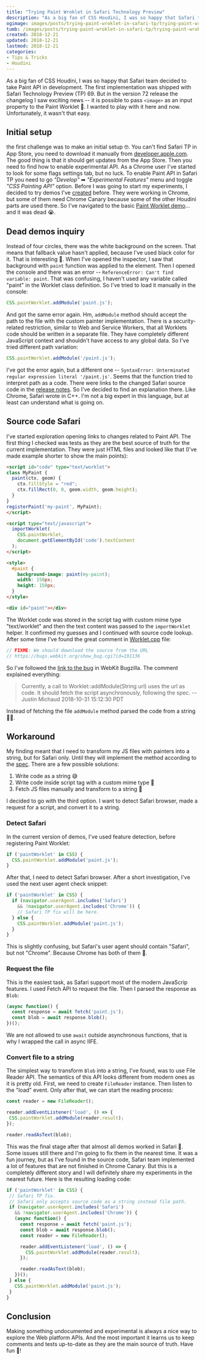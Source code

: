 ```yaml
---
title: "Trying Paint Wroklet in Safari Technology Preview"
description: "As a big fan of CSS Houdini, I was so happy that Safari team decided to take Paint API in development. The first implementation was shipped with Safari Technology Preview (TP) 69. But in the version 72 release the changelog I saw exciting news -- it is possible to pass <image> as an input property to the Paint Worklet. I wanted to play with it here and now. Unfortunately, it wasn't that easy."
ogimage: images/posts/trying-paint-wroklet-in-safari-tp/trying-paint-wroklet-in-safari-tp-og.jpg
tumb: /images/posts/trying-paint-wroklet-in-safari-tp/trying-paint-wroklet-in-safari-tp
created: 2018-12-21
updated: 2018-12-21
lastmod: 2018-12-21
categories:
- Tips & Tricks
- Houdini
---
```

As a big fan of CSS Houdini, I was so happy that Safari team decided to take Paint API in development. The first implementation was shipped with Safari Technology Preview (TP) 69. But in the version 72 release the changelog I saw exciting news -- it is possible to pass `<image>` as an input property to the Paint Worklet 🤩. I wanted to play with it here and now. Unfortunately, it wasn't that easy.

## Initial setup
the first challenge was to make an initial setup 🤓. You can't find Safari TP in App Store, you need to download it manually from [developer.apple.com](https://developer.apple.com/safari/download/). The good thing is that it should get updates from the App Store. Then you need to find how to enable experimental API. As a Chrome user I've started to look for some flags settings tab, but no luck. To enable Paint API in Safari TP you need to go *"Develop"* ➡ *"Experimental Features"* menu and toggle *"CSS Painting API"* option. Before I was going to start my experiments, I decided to try demos I've [created](https://vitaliy-bobrov.github.io/blog/exploring-the-css-paint-api/) before. They were working in Chrome, but some of them need Chrome Canary because some of the other Houdini parts are used there. So I've navigated to the basic [Paint Worklet demo](https://vitaliy-bobrov.github.io/css-paint-demos/hello-world/)... and it was dead 😭.

## Dead demos inquiry
Instead of four circles, there was the white background on the screen. That means that fallback value hasn't applied, because I've used black color for it. That is interesting 🧐. When I've opened the inspector, I saw that background with `paint` function was applied to the element. Then I opened the console and there was an error -- `ReferenceError: Can't find variable: paint`. That was confusing, I haven't used any variable called "paint" in the Worklet class definition. So I've tried to load it manually in the console:

```js
CSS.paintWorklet.addModule('paint.js');
```

And got the same error again. Hm, `addModule` method should accept the path to the file with the custom painter implementation. There is a security-related restriction, similar to Web and Service Workers, that all Worklets code should be written in a separate file. They have completely different JavaScript context and shouldn't have access to any global data. So I've tried different path variation:

```js
CSS.paintWorklet.addModule('/paint.js');
```

I've got the error again, but a different one -- `SyntaxError: Unterminated regular expression literal '/paint.js'`. Seems that the function tried to interpret path as a code. There were links to the changed Safari source code in the [release notes](https://webkit.org/blog/8547/release-notes-for-safari-technology-preview-72/). So I've decided to find an explanation there. Like Chrome, Safari wrote in C++. I'm not a big expert in this language, but at least can understand what is going on.

## Source code Safari
I've started exploration opening links to changes related to Paint API. The first thing I checked was tests as they are the best source of truth for the current implementation. They were just HTML files and looked like that (I've made example shorter to show the main points):

```html
<script id="code" type="text/worklet">
class MyPaint {
  paint(ctx, geom) {
    ctx.fillStyle = "red";
    ctx.fillRect(0, 0, geom.width, geom.height);
  }
}
registerPaint('my-paint', MyPaint);
</script>

<script type="text/javascript">
  importWorklet(
    CSS.paintWorklet,
    document.getElementById('code').textContent
  );
</script>

<style>
  #paint {
    background-image: paint(my-paint);
    width: 150px;
    height: 150px;
  }
</style>

<div id="paint"></div>
```

The Worklet code was stored in the script tag with custom mime type "text/worklet" and then the text content was passed to the `importWorklet` helper. It confirmed my guesses and I continued with source code lookup. After some time I've found the great comment in [Worklet.cpp](https://trac.webkit.org/browser/webkit/trunk/Source/WebCore/worklets/Worklet.cpp?rev=239067) file:

```js
// FIXME: We should download the source from the URL
// https://bugs.webkit.org/show_bug.cgi?id=191136
```

So I've followed the [link to the bug](https://bugs.webkit.org/show_bug.cgi?id=191136) in WebKit Bugzilla. The comment explained everything:

>Currently, a call to Worklet::addModule(String url) uses the url as code. It should fetch the script asynchronously, following the spec. -- Justin Michaud 2018-10-31 15:12:30 PDT

Instead of fetching the file `addModule` method parsed the code from a string 🤦‍♂️.

## Workaround
My finding meant that I need to transform my JS files with painters into a string, but for Safari only. Until they will implement the method according to the [spec](https://www.w3.org/TR/css-paint-api-1/). There are a few possible solutions:

1. Write code as a string 😅
2. Write code inside script tag with a custom mime type 🤡
3. Fetch JS files manually and transform to a string 🤠

I decided to go with the third option. I want to detect Safari browser, made a request for a script, and convert it to a string.

### Detect Safari
In the current version of demos, I've used feature detection, before registering Paint Worklet:

```js
if ('paintWorklet' in CSS) {
  CSS.paintWorklet.addModule('paint.js');
}
```

After that, I need to detect Safari browser. After a short investigation, I've used the next user agent check snippet:

```js
if ('paintWorklet' in CSS) {
  if (navigator.userAgent.includes('Safari')
    && !navigator.userAgent.includes('Chrome')) {
    // Safari TP fix will be here.
  } else {
    CSS.paintWorklet.addModule('paint.js');
  }
}
```

This is slightly confusing, but Safari's user agent should contain "Safari", but not "Chrome". Because Chrome has both of them 🤣.

### Request the file
This is the easiest task, as Safari support most of the modern JavaScrip features. I used Fetch API to request the file. Then I parsed the response as `Blob`:

```js
(async function() {
  const response = await fetch('paint.js');
  const blob = await response.blob();
})();
```

 We are not allowed to use `await` outside asynchronous functions, that is why I wrapped the call in async IIFE.

 ### Convert file to a string
 The simplest way to transform `Blob` into a string, I've found, was to use File Reader API. The semantics of this API looks different from modern ones as it is pretty old. First, we need to create `FileReader` instance. Then listen to the "load" event. Only after that, we can start the reading process:

 ```js
const reader = new FileReader();

reader.addEventListener('load', () => {
  CSS.paintWorklet.addModule(reader.result);
});

reader.readAsText(blob);
 ```

 This was the final stage after that almost all demos worked in Safari 🎉. Some issues still there and I'm going to fix them in the nearest time. It was a fun journey, but as I've found in the source code, Safari team implemented a lot of features that are not finished in Chrome Canary. But this is a completely different story and I will definitely share my experiments in the nearest future. Here is the resulting loading code:

 ```js
if ('paintWorklet' in CSS) {
  // Safari TP fix.
  // Safari only accepts source code as a string instead file path.
  if (navigator.userAgent.includes('Safari')
    && !navigator.userAgent.includes('Chrome')) {
    (async function() {
      const response = await fetch('paint.js');
      const blob = await response.blob();
      const reader = new FileReader();

      reader.addEventListener('load', () => {
        CSS.paintWorklet.addModule(reader.result);
      });

      reader.readAsText(blob);
    })();
  } else {
    CSS.paintWorklet.addModule('paint.js');
  }
}
 ```

## Conclusion
Making something undocumented and experimental is always a nice way to explore the Web platform APIs. And the most important it learns us to keep comments and tests up-to-date as they are the main source of truth. Have fun 👻!

